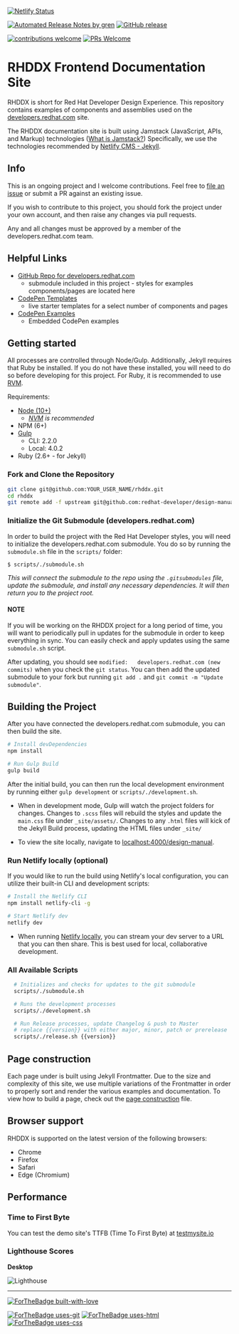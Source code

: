 [![Netlify Status](https://api.netlify.com/api/v1/badges/e32bb287-6336-4657-b3d1-c9fc70a63264/deploy-status)](https://app.netlify.com/sites/redhat-developer-design-manual/deploys)

[![Automated Release Notes by gren](https://img.shields.io/badge/%F0%9F%A4%96-release%20notes-00B2EE.svg)](https://github.com/redhat-developer/design-manual/blob/master/CHANGELOG.md)
[![GitHub release](https://img.shields.io/github/release/Naereen/StrapDown.js.svg)](https://github.com/redhat-developer/design-manual/releases)

[![contributions welcome](https://img.shields.io/badge/contributions-welcome-brightgreen.svg?style=flat)](https://github.com/redhat-developer/design-manual/issues)
[![PRs Welcome](https://img.shields.io/badge/PRs-welcome-brightgreen.svg?style=flat-square)](https://github.com/redhat-developer/design-manual/compare)

# RHDDX Frontend Documentation Site
RHDDX is short for Red Hat Developer Design Experience.
This repository contains examples of components and assemblies used on the [developers.redhat.com](https://developers.redhat.com) site.

The RHDDX documentation site is built using Jamstack (JavaScript, APIs, and Markup) technologies ([What is Jamstack?](https://jamstack.org/)) Specifically, we use the technologies recommended by [Netlify CMS - Jekyll](https://www.netlifycms.org/docs/jekyll/).

## Info

This is an ongoing project and I welcome contributions. Feel free to [file an issue](https://github.com/redhat-developer/design-manual/issues/new) or submit a PR against an existing issue.

If you wish to contribute to this project, you should fork the project under your own account, and then raise any changes via pull requests.

Any and all changes must be approved by a member of the developers.redhat.com team.

## Helpful Links
  - [GitHub Repo for developers.redhat.com](https://github.com/redhat-developer/developers.redhat.com)
    - submodule included in this project - styles for examples components/pages are located here
  - [CodePen Templates](https://codepen.io/collection/AEwLNY)
    - live starter templates for a select number of components and pages
  - [CodePen Examples](help/codepen-examples)
    - Embedded CodePen examples

## Getting started

All processes are controlled through Node/Gulp. Additionally, Jekyll requires that Ruby be installed. If you do not have these installed, you will need to do so before developing for this project. For Ruby, it is recommended to use [RVM](https://rvm.io/).

Requirements:
 - [Node (10+)](https://nodejs.org/en/)
    - _[NVM](https://nodejs.org/en/download/package-manager/#nvm) is recommended_
 - NPM (6+)
 - [Gulp](https://gulpjs.com/)
   - CLI: 2.2.0
   - Local: 4.0.2
 - Ruby (2.6+ - for Jekyll)

### Fork and Clone the Repository
```bash
git clone git@github.com:YOUR_USER_NAME/rhddx.git
cd rhddx
git remote add -f upstream git@github.com:redhat-developer/design-manual.git
```

### Initialize the Git Submodule (developers.redhat.com)

In order to build the project with the Red Hat Developer styles, you will need to initialize the developers.redhat.com submodule. You do so by running the `submodule.sh` file in the `scripts/` folder:
```bash
$ scripts/./submodule.sh
```

  _This will connect the submodule to the repo using the `.gitsubmodules` file, update the submodule, and install any necessary dependencies. It will then return you to the project root._

#### NOTE
If you will be working on the RHDDX project for a long period of time, you will want to periodically pull in updates for the submodule in order to keep everything in sync. You can easily check and apply updates using the same `submodule.sh` script.

After updating, you should see `modified:   developers.redhat.com (new commits)` when you check the `git status`. You can then add the updated submodule to your fork but running `git add .` and `git commit -m "Update submodule"`.

## Building the Project

After you have connected the developers.redhat.com submodule, you can then build the site.
```bash
# Install devDependencies
npm install

# Run Gulp Build
gulp build
```

After the initial build, you can then run the local development environment by running either `gulp development` or `scripts/./development.sh`.

  - When in development mode, Gulp will watch the project folders for changes. Changes to `.scss` files will rebuild the styles and update the `main.css` file under `_site/assets/`. Changes to any `.html` files will kick of the Jekyll Build process, updating the HTML files under `_site/`

  - To view the site locally, navigate to [localhost:4000/design-manual](http://localhost:4000/design-manual).

### Run Netlify locally (optional)

If you would like to run the build using Netlify's local configuration, you can utilize their built-in CLI and development scripts:
```bash
# Install the Netlify CLI
npm install netlify-cli -g

# Start Netlify dev
netlify dev
```

  - When running [Netlify locally](https://www.netlify.com/products/dev/), you can stream your dev server to a URL that you can then share. This is best used for local, collaborative development.

### **All Available Scripts**

```bash
  # Initializes and checks for updates to the git submodule
  scripts/./submodule.sh

  # Runs the development processes
  scripts/./development.sh

  # Run Release processes, update Changelog & push to Master
  # replace {{version}} with either major, minor, patch or prerelease
  scripts/./release.sh {{version}}
````

## Page construction

Each page under is built using Jekyll Frontmatter. Due to the size and complexity of this site, we use multiple variations of the Frontmatter in order to properly sort and render the various examples and documentation. To view how to build a page, check out the [page construction](help/page-construction) file.

## Browser support

RHDDX is supported on the latest version of the following browsers:

 - Chrome
 - Firefox
 - Safari
 - Edge (Chromium)

## Performance

### Time to First Byte
You can test the demo site's TTFB (Time To First Byte) at [testmysite.io](https://testmysite.io/5b50abe51f12b74b81dd5442/rhddx.netlify.com)

### Lighthouse Scores
**Desktop**

![Lighthouse](./assets/img/Lighthouse_01282020.png)

----

[![ForTheBadge built-with-love](http://ForTheBadge.com/images/badges/built-with-love.svg)](https://GitHub.com/redhat-developer/design-manual)

[![ForTheBadge uses-git](http://ForTheBadge.com/images/badges/uses-git.svg)](https://github.com/topics/git)
[![ForTheBadge uses-html](http://ForTheBadge.com/images/badges/uses-html.svg)](https://github.com/topics/html)
[![ForTheBadge uses-css](http://ForTheBadge.com/images/badges/uses-css.svg)](https://github.com/topics/css)
